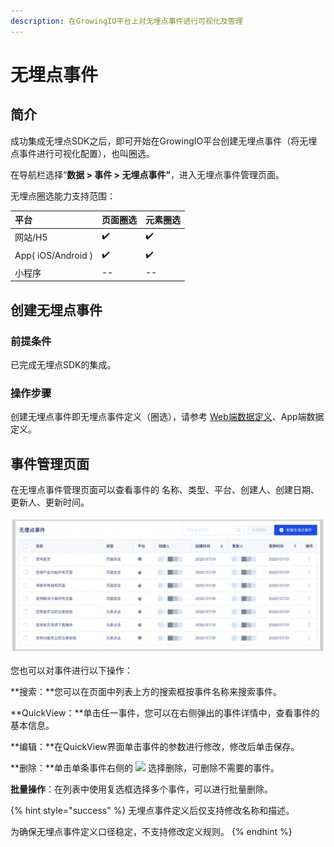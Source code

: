 ```yaml
---
description: 在GrowingIO平台上对无埋点事件进行可视化及管理
---
```


# 无埋点事件

## 简介

成功集成无埋点SDK之后，即可开始在GrowingIO平台创建无埋点事件（将无埋点事件进行可视化配置），也叫圈选。

在导航栏选择“**数据 &gt; 事件 &gt; 无埋点事件”**，进入无埋点事件管理页面。

无埋点圈选能力支持范围：

| 平台 | 页面圈选 | 元素圈选 |
| :--- | :--- | :--- |
| 网站/H5 | ✔️ | ✔️ |
| App\( iOS/Android \) | ✔️ | ✔️ |
| 小程序 | -- | -- |

## 创建无埋点事件

### 前提条件

已完成无埋点SDK的集成。

### 操作步骤 <a id="cao-zuo-bu-zhou"></a>

创建无埋点事件即无埋点事件定义（圈选），请参考 [Web端数据定义](web/)、App端数据定义。

## 事件管理页面

在无埋点事件管理页面可以查看事件的 名称、类型、平台、创建人、创建日期、更新人、更新时间。

![](../../.gitbook/assets/image%20%28419%29.png)

您也可以对事件进行以下操作：

**搜索：**您可以在页面中列表上方的搜索框按事件名称来搜索事件。

**QuickView：**单击任一事件，您可以在右侧弹出的事件详情中，查看事件的基本信息。

**编辑：**在QuickView界面单击事件的参数进行修改，修改后单击保存。

**删除：**单击单条事件右侧的 ![](https://docs.growingio.com/.gitbook/assets/-Lo08UtW7H58ehFKeZ4g-LsycTyZaItbL8_Wigcx-LsyfkaafJ-8X2utJ9BbE782B9E782B9E782B9.png) 选择删除，可删除不需要的事件。

**批量操作**：在列表中使用复选框选择多个事件，可以进行批量删除。

{% hint style="success" %}
无埋点事件定义后仅支持修改名称和描述。

为确保无埋点事件定义口径稳定，不支持修改定义规则。
{% endhint %}

